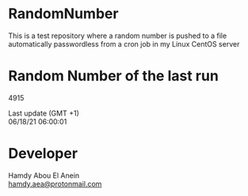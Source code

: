 # RandomNumber    
This is a test repository where a random number is pushed to a file automatically passwordless from a cron job in my Linux CentOS server    
# Random Number of the last run   
4915
      
Last update (GMT +1)    
06/18/21 06:00:01
# Developer    
Hamdy Abou El Anein   
hamdy.aea@protonmail.com

